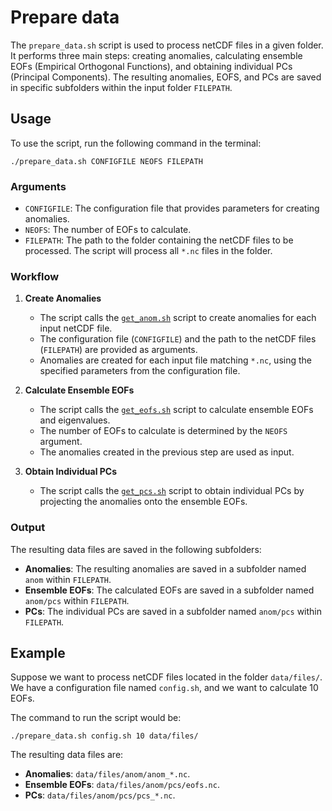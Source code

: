 # Prepare data

The `prepare_data.sh` script is used to process netCDF files in a given folder. It performs three main steps: creating
anomalies, calculating ensemble EOFs (Empirical Orthogonal Functions), and obtaining individual PCs (Principal
Components). The resulting anomalies, EOFS, and PCs are saved in specific subfolders within the input folder `FILEPATH`.

## Usage

To use the script, run the following command in the terminal:

```shell
./prepare_data.sh CONFIGFILE NEOFS FILEPATH
```

### Arguments

- `CONFIGFILE`: The configuration file that provides parameters for creating anomalies.
- `NEOFS`: The number of EOFs to calculate.
- `FILEPATH`: The path to the folder containing the netCDF files to be processed. The script will process all `*.nc`
  files in the folder.

### Workflow

1. **Create Anomalies**
    - The script calls the [`get_anom.sh`](get_anom.md) script to create anomalies for each input netCDF file.
    - The configuration file (`CONFIGFILE`) and the path to the netCDF files (`FILEPATH`) are provided as arguments.
    - Anomalies are created for each input file matching `*.nc`, using the specified parameters from the configuration file.

2. **Calculate Ensemble EOFs**
    - The script calls the [`get_eofs.sh`](get_eofs.md) script to calculate ensemble EOFs and eigenvalues.
    - The number of EOFs to calculate is determined by the `NEOFS` argument.
    - The anomalies created in the previous step are used as input.

3. **Obtain Individual PCs**
    - The script calls the [`get_pcs.sh`](get_pcs.md) script to obtain individual PCs by projecting the anomalies onto the ensemble EOFs.

### Output
The resulting data files are saved in the following subfolders:

- __Anomalies__: The resulting anomalies are saved in a subfolder named `anom` within `FILEPATH`.
- __Ensemble EOFs__: The calculated EOFs are saved in a subfolder named `anom/pcs` within `FILEPATH`.
- __PCs__: The individual PCs are saved in a subfolder named `anom/pcs` within `FILEPATH`.

## Example

Suppose we want to process netCDF files located in the folder `data/files/`. We have a configuration file named `config.sh`, and we want to calculate 10 EOFs.

The command to run the script would be:

```shell
./prepare_data.sh config.sh 10 data/files/
```

The resulting data files are:

- __Anomalies__: `data/files/anom/anom_*.nc`.
- __Ensemble EOFs__: `data/files/anom/pcs/eofs.nc`.
- __PCs__: `data/files/anom/pcs/pcs_*.nc`.
